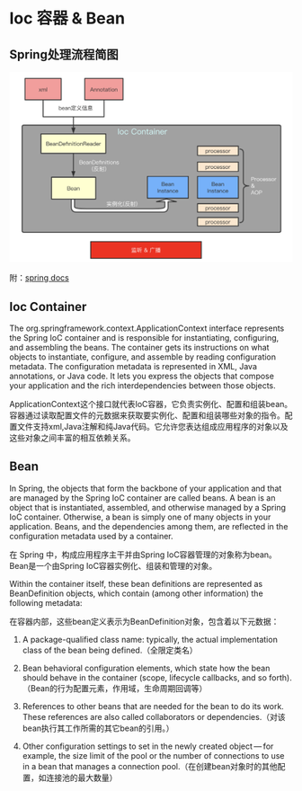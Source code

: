 # Ioc 容器 & Bean

## Spring处理流程简图

![](../../imgs/spring_frame.png)

附：<a href="https://docs.spring.io/spring/docs/5.1.3.RELEASE/spring-framework-reference/core.html#spring-core" target="_blank">spring docs</a>

## Ioc Container

The org.springframework.context.ApplicationContext interface represents the Spring IoC container and is responsible for instantiating, configuring, and assembling the beans. The container gets its instructions on what objects to instantiate, configure, and assemble by reading configuration metadata. The configuration metadata is represented in XML, Java annotations, or Java code. It lets you express the objects that compose your application and the rich interdependencies between those objects.

ApplicationContext这个接口就代表IoC容器，它负责实例化、配置和组装bean。容器通过读取配置文件的元数据来获取要实例化、配置和组装哪些对象的指令。配置文件支持xml,Java注解和纯Java代码。它允许您表达组成应用程序的对象以及这些对象之间丰富的相互依赖关系。

## Bean

In Spring, the objects that form the backbone of your application and that are managed
by the Spring IoC container are called beans. A bean is an object that is
instantiated, assembled, and otherwise managed by a Spring IoC container. Otherwise, a
bean is simply one of many objects in your application. Beans, and the dependencies
among them, are reflected in the configuration metadata used by a container.

在 Spring 中，构成应用程序主干并由Spring IoC容器管理的对象称为bean。Bean是一个由Spring IoC容器实例化、组装和管理的对象。

Within the container itself, these bean definitions are represented as BeanDefinition objects, which contain (among other information) the following metadata:

在容器内部，这些bean定义表示为BeanDefinition对象，包含着以下元数据：

1. A package-qualified class name: typically, the actual implementation class of the bean being defined.（全限定类名）

2. Bean behavioral configuration elements, which state how the bean should behave in the container (scope, lifecycle callbacks, and so forth).（Bean的行为配置元素，作用域，生命周期回调等）

3. References to other beans that are needed for the bean to do its work. These references are also called collaborators or dependencies.（对该bean执行其工作所需的其它bean的引用。）

4. Other configuration settings to set in the newly created object — for example, the size limit of the pool or the number of connections to use in a bean that manages a connection pool.（在创建bean对象时的其他配置，如连接池的最大数量）
